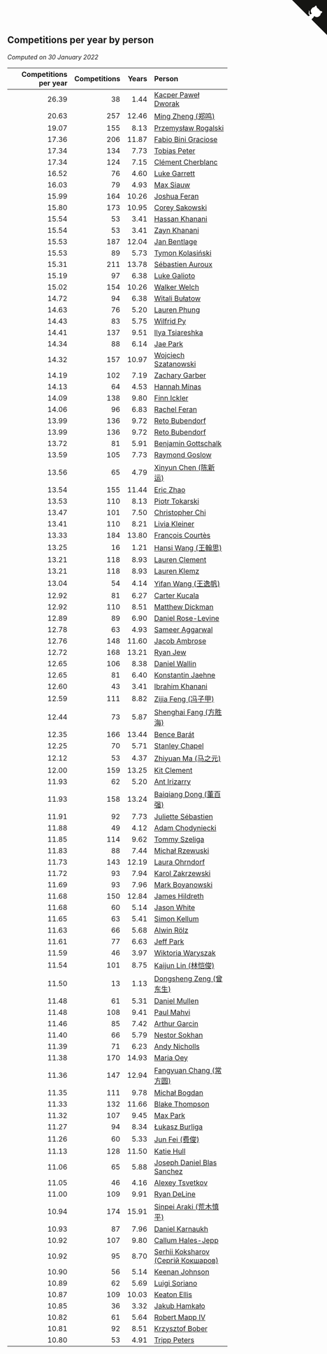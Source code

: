## Competitions per year by person

*Computed on 30 January 2022*

| Competitions per year | Competitions | Years | Person |
| ---: | ---: | ---: | :--- |
| 26.39 | 38 | 1.44 | [Kacper Paweł Dworak](https://www.worldcubeassociation.org/persons/2020DWOR01) |
| 20.63 | 257 | 12.46 | [Ming Zheng (郑鸣)](https://www.worldcubeassociation.org/persons/2009ZHEN11) |
| 19.07 | 155 | 8.13 | [Przemysław Rogalski](https://www.worldcubeassociation.org/persons/2013ROGA02) |
| 17.36 | 206 | 11.87 | [Fabio Bini Graciose](https://www.worldcubeassociation.org/persons/2010GRAC02) |
| 17.34 | 134 | 7.73 | [Tobias Peter](https://www.worldcubeassociation.org/persons/2014PETE03) |
| 17.34 | 124 | 7.15 | [Clément Cherblanc](https://www.worldcubeassociation.org/persons/2014CHER05) |
| 16.52 | 76 | 4.60 | [Luke Garrett](https://www.worldcubeassociation.org/persons/2017GARR05) |
| 16.03 | 79 | 4.93 | [Max Siauw](https://www.worldcubeassociation.org/persons/2017SIAU02) |
| 15.99 | 164 | 10.26 | [Joshua Feran](https://www.worldcubeassociation.org/persons/2011FERA01) |
| 15.80 | 173 | 10.95 | [Corey Sakowski](https://www.worldcubeassociation.org/persons/2011SAKO01) |
| 15.54 | 53 | 3.41 | [Hassan Khanani](https://www.worldcubeassociation.org/persons/2018KHAN26) |
| 15.54 | 53 | 3.41 | [Zayn Khanani](https://www.worldcubeassociation.org/persons/2018KHAN28) |
| 15.53 | 187 | 12.04 | [Jan Bentlage](https://www.worldcubeassociation.org/persons/2010BENT01) |
| 15.53 | 89 | 5.73 | [Tymon Kolasiński](https://www.worldcubeassociation.org/persons/2016KOLA02) |
| 15.31 | 211 | 13.78 | [Sébastien Auroux](https://www.worldcubeassociation.org/persons/2008AURO01) |
| 15.19 | 97 | 6.38 | [Luke Galioto](https://www.worldcubeassociation.org/persons/2015GALI02) |
| 15.02 | 154 | 10.26 | [Walker Welch](https://www.worldcubeassociation.org/persons/2011WELC01) |
| 14.72 | 94 | 6.38 | [Witali Bułatow](https://www.worldcubeassociation.org/persons/2015BUAT01) |
| 14.63 | 76 | 5.20 | [Lauren Phung](https://www.worldcubeassociation.org/persons/2016PHUN02) |
| 14.43 | 83 | 5.75 | [Wilfrid Py](https://www.worldcubeassociation.org/persons/2016PYWI01) |
| 14.41 | 137 | 9.51 | [Ilya Tsiareshka](https://www.worldcubeassociation.org/persons/2012TERE01) |
| 14.34 | 88 | 6.14 | [Jae Park](https://www.worldcubeassociation.org/persons/2015PARK24) |
| 14.32 | 157 | 10.97 | [Wojciech Szatanowski](https://www.worldcubeassociation.org/persons/2011SZAT01) |
| 14.19 | 102 | 7.19 | [Zachary Garber](https://www.worldcubeassociation.org/persons/2014GARB01) |
| 14.13 | 64 | 4.53 | [Hannah Minas](https://www.worldcubeassociation.org/persons/2017MINA04) |
| 14.09 | 138 | 9.80 | [Finn Ickler](https://www.worldcubeassociation.org/persons/2012ICKL01) |
| 14.06 | 96 | 6.83 | [Rachel Feran](https://www.worldcubeassociation.org/persons/2015FERA01) |
| 13.99 | 136 | 9.72 | [Reto Bubendorf](https://www.worldcubeassociation.org/persons/2012BUBE01) |
| 13.99 | 136 | 9.72 | [Reto Bubendorf](https://www.worldcubeassociation.org/persons/2012BUBE01) |
| 13.72 | 81 | 5.91 | [Benjamin Gottschalk](https://www.worldcubeassociation.org/persons/2016GOTT01) |
| 13.59 | 105 | 7.73 | [Raymond Goslow](https://www.worldcubeassociation.org/persons/2014GOSL01) |
| 13.56 | 65 | 4.79 | [Xinyun Chen (陈新运)](https://www.worldcubeassociation.org/persons/2017CHEN36) |
| 13.54 | 155 | 11.44 | [Eric Zhao](https://www.worldcubeassociation.org/persons/2010ZHAO19) |
| 13.53 | 110 | 8.13 | [Piotr Tokarski](https://www.worldcubeassociation.org/persons/2013TOKA01) |
| 13.47 | 101 | 7.50 | [Christopher Chi](https://www.worldcubeassociation.org/persons/2014CHIC01) |
| 13.41 | 110 | 8.21 | [Livia Kleiner](https://www.worldcubeassociation.org/persons/2013KLEI03) |
| 13.33 | 184 | 13.80 | [François Courtès](https://www.worldcubeassociation.org/persons/2008COUR01) |
| 13.25 | 16 | 1.21 | [Hansi Wang (王翰思)](https://www.worldcubeassociation.org/persons/2020WANG19) |
| 13.21 | 118 | 8.93 | [Lauren Clement](https://www.worldcubeassociation.org/persons/2013KLEM01) |
| 13.21 | 118 | 8.93 | [Lauren Klemz](https://www.worldcubeassociation.org/persons/2013KLEM01) |
| 13.04 | 54 | 4.14 | [Yifan Wang (王逸帆)](https://www.worldcubeassociation.org/persons/2017WANY29) |
| 12.92 | 81 | 6.27 | [Carter Kucala](https://www.worldcubeassociation.org/persons/2015KUCA01) |
| 12.92 | 110 | 8.51 | [Matthew Dickman](https://www.worldcubeassociation.org/persons/2013DICK01) |
| 12.89 | 89 | 6.90 | [Daniel Rose-Levine](https://www.worldcubeassociation.org/persons/2015ROSE01) |
| 12.78 | 63 | 4.93 | [Sameer Aggarwal](https://www.worldcubeassociation.org/persons/2017AGGA01) |
| 12.76 | 148 | 11.60 | [Jacob Ambrose](https://www.worldcubeassociation.org/persons/2010AMBR01) |
| 12.72 | 168 | 13.21 | [Ryan Jew](https://www.worldcubeassociation.org/persons/2008JEWR01) |
| 12.65 | 106 | 8.38 | [Daniel Wallin](https://www.worldcubeassociation.org/persons/2013WALL03) |
| 12.65 | 81 | 6.40 | [Konstantin Jaehne](https://www.worldcubeassociation.org/persons/2015JAEH01) |
| 12.60 | 43 | 3.41 | [Ibrahim Khanani](https://www.worldcubeassociation.org/persons/2018KHAN27) |
| 12.59 | 111 | 8.82 | [Zijia Feng (冯子甲)](https://www.worldcubeassociation.org/persons/2013FENG02) |
| 12.44 | 73 | 5.87 | [Shenghai Fang (方胜海)](https://www.worldcubeassociation.org/persons/2016FANG01) |
| 12.35 | 166 | 13.44 | [Bence Barát](https://www.worldcubeassociation.org/persons/2008BARA01) |
| 12.25 | 70 | 5.71 | [Stanley Chapel](https://www.worldcubeassociation.org/persons/2016CHAP04) |
| 12.12 | 53 | 4.37 | [Zhiyuan Ma (马之元)](https://www.worldcubeassociation.org/persons/2017MAZH04) |
| 12.00 | 159 | 13.25 | [Kit Clement](https://www.worldcubeassociation.org/persons/2008CLEM01) |
| 11.93 | 62 | 5.20 | [Ant Irizarry](https://www.worldcubeassociation.org/persons/2016IRIZ02) |
| 11.93 | 158 | 13.24 | [Baiqiang Dong (董百强)](https://www.worldcubeassociation.org/persons/2008DONG06) |
| 11.91 | 92 | 7.73 | [Juliette Sébastien](https://www.worldcubeassociation.org/persons/2014SEBA01) |
| 11.88 | 49 | 4.12 | [Adam Chodyniecki](https://www.worldcubeassociation.org/persons/2017CHOD02) |
| 11.85 | 114 | 9.62 | [Tommy Szeliga](https://www.worldcubeassociation.org/persons/2012SZEL01) |
| 11.83 | 88 | 7.44 | [Michał Rzewuski](https://www.worldcubeassociation.org/persons/2014RZEW01) |
| 11.73 | 143 | 12.19 | [Laura Ohrndorf](https://www.worldcubeassociation.org/persons/2009OHRN01) |
| 11.72 | 93 | 7.94 | [Karol Zakrzewski](https://www.worldcubeassociation.org/persons/2014ZAKR01) |
| 11.69 | 93 | 7.96 | [Mark Boyanowski](https://www.worldcubeassociation.org/persons/2014BOYA01) |
| 11.68 | 150 | 12.84 | [James Hildreth](https://www.worldcubeassociation.org/persons/2009HILD01) |
| 11.68 | 60 | 5.14 | [Jason White](https://www.worldcubeassociation.org/persons/2016WHIT16) |
| 11.65 | 63 | 5.41 | [Simon Kellum](https://www.worldcubeassociation.org/persons/2016KELL12) |
| 11.63 | 66 | 5.68 | [Alwin Rölz](https://www.worldcubeassociation.org/persons/2016ROLZ01) |
| 11.61 | 77 | 6.63 | [Jeff Park](https://www.worldcubeassociation.org/persons/2015PARK08) |
| 11.59 | 46 | 3.97 | [Wiktoria Waryszak](https://www.worldcubeassociation.org/persons/2018WARY01) |
| 11.54 | 101 | 8.75 | [Kaijun Lin (林恺俊)](https://www.worldcubeassociation.org/persons/2013LINK01) |
| 11.50 | 13 | 1.13 | [Dongsheng Zeng (曾东生)](https://www.worldcubeassociation.org/persons/2020ZENG03) |
| 11.48 | 61 | 5.31 | [Daniel Mullen](https://www.worldcubeassociation.org/persons/2016MULL04) |
| 11.48 | 108 | 9.41 | [Paul Mahvi](https://www.worldcubeassociation.org/persons/2012MAHV01) |
| 11.46 | 85 | 7.42 | [Arthur Garcin](https://www.worldcubeassociation.org/persons/2014GARC27) |
| 11.40 | 66 | 5.79 | [Nestor Sokhan](https://www.worldcubeassociation.org/persons/2016SOKH01) |
| 11.39 | 71 | 6.23 | [Andy Nicholls](https://www.worldcubeassociation.org/persons/2015NICH04) |
| 11.38 | 170 | 14.93 | [Maria Oey](https://www.worldcubeassociation.org/persons/2007OEYM01) |
| 11.36 | 147 | 12.94 | [Fangyuan Chang (常方圆)](https://www.worldcubeassociation.org/persons/2009CHAN04) |
| 11.35 | 111 | 9.78 | [Michał Bogdan](https://www.worldcubeassociation.org/persons/2012BOGD01) |
| 11.33 | 132 | 11.66 | [Blake Thompson](https://www.worldcubeassociation.org/persons/2010THOM03) |
| 11.32 | 107 | 9.45 | [Max Park](https://www.worldcubeassociation.org/persons/2012PARK03) |
| 11.27 | 94 | 8.34 | [Łukasz Burliga](https://www.worldcubeassociation.org/persons/2013BURL01) |
| 11.26 | 60 | 5.33 | [Jun Fei (费俊)](https://www.worldcubeassociation.org/persons/2016FEIJ02) |
| 11.13 | 128 | 11.50 | [Katie Hull](https://www.worldcubeassociation.org/persons/2010HULL01) |
| 11.06 | 65 | 5.88 | [Joseph Daniel Blas Sanchez](https://www.worldcubeassociation.org/persons/2016SANC08) |
| 11.05 | 46 | 4.16 | [Alexey Tsvetkov](https://www.worldcubeassociation.org/persons/2017TSVE02) |
| 11.00 | 109 | 9.91 | [Ryan DeLine](https://www.worldcubeassociation.org/persons/2012DELI01) |
| 10.94 | 174 | 15.91 | [Sinpei Araki (荒木慎平)](https://www.worldcubeassociation.org/persons/2006ARAK01) |
| 10.93 | 87 | 7.96 | [Daniel Karnaukh](https://www.worldcubeassociation.org/persons/2014KARN02) |
| 10.92 | 107 | 9.80 | [Callum Hales-Jepp](https://www.worldcubeassociation.org/persons/2012HALE01) |
| 10.92 | 95 | 8.70 | [Serhii Koksharov (Сергій Кокшаров)](https://www.worldcubeassociation.org/persons/2013KOKS01) |
| 10.90 | 56 | 5.14 | [Keenan Johnson](https://www.worldcubeassociation.org/persons/2016JOHN30) |
| 10.89 | 62 | 5.69 | [Luigi Soriano](https://www.worldcubeassociation.org/persons/2016SORI04) |
| 10.87 | 109 | 10.03 | [Keaton Ellis](https://www.worldcubeassociation.org/persons/2012ELLI01) |
| 10.85 | 36 | 3.32 | [Jakub Hamkało](https://www.worldcubeassociation.org/persons/2018HAMK01) |
| 10.82 | 61 | 5.64 | [Robert Mapp IV](https://www.worldcubeassociation.org/persons/2016IVRO01) |
| 10.81 | 92 | 8.51 | [Krzysztof Bober](https://www.worldcubeassociation.org/persons/2013BOBE01) |
| 10.80 | 53 | 4.91 | [Tripp Peters](https://www.worldcubeassociation.org/persons/2017PETE04) |


<a href="https://github.com/jonatanklosko/wca_statistics" class="github-corner" aria-label="View source on Github"><svg width="80" height="80" viewBox="0 0 250 250" style="fill:#151513; color:#fff; position: absolute; top: 0; border: 0; right: 0;" aria-hidden="true"><path d="M0,0 L115,115 L130,115 L142,142 L250,250 L250,0 Z"></path><path d="M128.3,109.0 C113.8,99.7 119.0,89.6 119.0,89.6 C122.0,82.7 120.5,78.6 120.5,78.6 C119.2,72.0 123.4,76.3 123.4,76.3 C127.3,80.9 125.5,87.3 125.5,87.3 C122.9,97.6 130.6,101.9 134.4,103.2" fill="currentColor" style="transform-origin: 130px 106px;" class="octo-arm"></path><path d="M115.0,115.0 C114.9,115.1 118.7,116.5 119.8,115.4 L133.7,101.6 C136.9,99.2 139.9,98.4 142.2,98.6 C133.8,88.0 127.5,74.4 143.8,58.0 C148.5,53.4 154.0,51.2 159.7,51.0 C160.3,49.4 163.2,43.6 171.4,40.1 C171.4,40.1 176.1,42.5 178.8,56.2 C183.1,58.6 187.2,61.8 190.9,65.4 C194.5,69.0 197.7,73.2 200.1,77.6 C213.8,80.2 216.3,84.9 216.3,84.9 C212.7,93.1 206.9,96.0 205.4,96.6 C205.1,102.4 203.0,107.8 198.3,112.5 C181.9,128.9 168.3,122.5 157.7,114.1 C157.9,116.9 156.7,120.9 152.7,124.9 L141.0,136.5 C139.8,137.7 141.6,141.9 141.8,141.8 Z" fill="currentColor" class="octo-body"></path></svg></a><style>.github-corner:hover .octo-arm{animation:octocat-wave 560ms ease-in-out}@keyframes octocat-wave{0%,100%{transform:rotate(0)}20%,60%{transform:rotate(-25deg)}40%,80%{transform:rotate(10deg)}}@media (max-width:500px){.github-corner:hover .octo-arm{animation:none}.github-corner .octo-arm{animation:octocat-wave 560ms ease-in-out}}</style>
